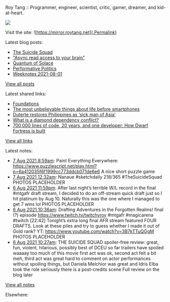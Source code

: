 Roy Tang :: Programmer, engineer, scientist, critic, gamer, dreamer, and kid-at-heart.

![](https://roytang.net/img/profile.jpg)

Visit the site: ![https://mirror.roytang.net](.Permalink)

Latest blog posts:
    

- [The Suicide Squad](https://mirror.roytang.net/2021/08/the-suicide-squad/)
- [&#34;Async read access to your brain&#34;](https://mirror.roytang.net/2021/08/async-read-access-to-your-brain/)
- [Quantum of Solace](https://mirror.roytang.net/2021/08/quantum-of-solace/)
- [Performative Politics](https://mirror.roytang.net/2021/08/performative-politics/)
- [Weeknotes 2021-08-01](https://mirror.roytang.net/2021/08/weeknotes-2021-08-01/)

[View all posts](https://mirror.roytang.net/blog)

Latest shared links:
    

- [Foundations](https://mirror.roytang.net/2021/08/foundations/)
- [The most unbelievable things about life before smartphones](https://mirror.roytang.net/2021/08/the-most-unbelievable-things-about-life-before-smartphones/)
- [Duterte restores Philippines as ‘sick man of Asia’](https://mirror.roytang.net/2021/08/duterte-restores-philippines-as-sick-man-of-asia/)
- [What is a diamond dependency conflict?](https://mirror.roytang.net/2021/08/what-is-a-diamond-dependency-conflict/)
- [700,000 lines of code, 20 years, and one developer: How Dwarf Fortress is built](https://mirror.roytang.net/2021/08/700000-lines-of-code-20-years-and-one-developer-how-dwarf-fortress-is-built/)

[View all links](https://mirror.roytang.net/links)

Latest notes:
    

- [7 Aug 2021 8:59am](https://mirror.roytang.net/2021/08/eadcdf2ad2ac11d0a9314a65ab108d4e/): Paint Everything Everywhere: https://www.puzzlescript.net/play.html?p=6a412035f6f1999cc773ddcb071de6e6
A nice short puzzle game
- [7 Aug 2021 12:32am](https://mirror.roytang.net/2021/08/1423804243601879042/): Nanaue #sketchdaily 218/365 #TheSuicideSquad
PHOTOS PLACEHOLDER 
- [6 Aug 2021 11:59pm](https://mirror.roytang.net/2021/08/1423796016222937090/): After last night&rsquo;s terrible W/L record in the final #mtgafr draft stream, I decided to do an off-stream quick draft just so I hit platinum by Aug 10. Naturally this was the one where I managed to get 7 wins lol
PHOTOS PLACEHOLDER 
- [6 Aug 2021 10:36am](https://mirror.roytang.net/2021/08/1423593848127770630/): Drafting Adventures in the Forgotten Realms! final (?) episode https://www.twitch.tv/twitchyroy #mtgafr #magicarena #twitch
[22:42] Tonight&rsquo;s extra long final AFR stream featured FOUR DRAFTS. Look at these piles and try to guess whether I made it out of Gold rank?
YT: https://www.youtube.com/watch?v=3B7kTTuQGgM
PHOTOS PLACEHOLDER 
- [6 Aug 2021 10:27am](https://mirror.roytang.net/2021/08/12cbfc5fe2bf124a832da481095c364b/): THE SUICIDE SQUAD spoiler-free review:
 great, fun, violent, hilarious, possibly best of DCEU so far trailers have spoiled waaaay too much of this movie first act was ok, second act felt a bit meh, third act was great    hard to comment on actor performances without spoiling things, but Daniela Melchior was great and Idris Elba took the role seriously there is a post-credits scene  Full review on the blog later

[View all notes](https://mirror.roytang.net/notes)

Elsewhere:
